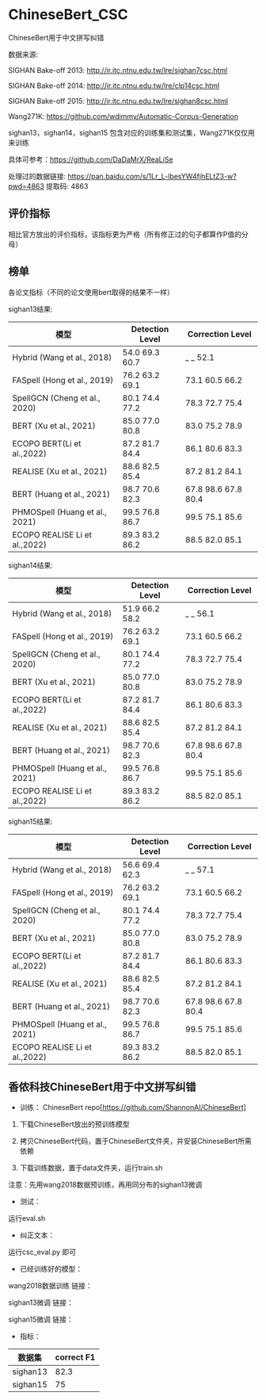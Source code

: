 # ChineseBert_CSC
ChineseBert用于中文拼写纠错


数据来源:

SIGHAN Bake-off 2013: http://ir.itc.ntnu.edu.tw/lre/sighan7csc.html

SIGHAN Bake-off 2014: http://ir.itc.ntnu.edu.tw/lre/clp14csc.html

SIGHAN Bake-off 2015: http://ir.itc.ntnu.edu.tw/lre/sighan8csc.html

Wang271K: https://github.com/wdimmy/Automatic-Corpus-Generation

sighan13，sighan14，sighan15 包含对应的训练集和测试集，Wang271K仅仅用来训练

具体可参考：https://github.com/DaDaMrX/ReaLiSe

处理过的数据链接: https://pan.baidu.com/s/1Lr_L-lbesYW4fjhELtZ3-w?pwd=4863 提取码: 4863 


## 评价指标
相比官方放出的评价指标，该指标更为严格（所有修正过的句子都算作P值的分母）

## 榜单

各论文指标（不同的论文使用bert取得的结果不一样）

sighan13结果:

 模型 | Detection Level | Correction Level
---|---|---
 Hybrid (Wang et al., 2018) | 54.0 69.3 60.7 |  _ _ 52.1
 FASpell (Hong et al., 2019)|76.2 63.2 69.1| 73.1 60.5 66.2
 SpellGCN (Cheng et al., 2020) | 80.1 74.4 77.2 | 78.3 72.7 75.4
 BERT (Xu et al., 2021) | 85.0 77.0 80.8 | 83.0 75.2 78.9
 ECOPO BERT(Li et al.,2022)|87.2 81.7 84.4| 86.1 80.6 83.3
 REALISE (Xu et al., 2021) | 88.6 82.5 85.4 | 87.2 81.2 84.1
 BERT (Huang et al., 2021) | 98.7 70.6 82.3 | 67.8 98.6 67.8 80.4
 PHMOSpell (Huang et al., 2021) | 99.5 76.8 86.7 | 99.5 75.1 85.6
 ECOPO REALISE Li et al.,2022) |89.3 83.2 86.2| 88.5 82.0 85.1


sighan14结果:

 模型 | Detection Level | Correction Level
---|---|---
 Hybrid (Wang et al., 2018) | 51.9 66.2 58.2 | _ _ 56.1
 FASpell (Hong et al., 2019)|76.2 63.2 69.1| 73.1 60.5 66.2
 SpellGCN (Cheng et al., 2020) | 80.1 74.4 77.2 | 78.3 72.7 75.4
 BERT (Xu et al., 2021) | 85.0 77.0 80.8 | 83.0 75.2 78.9
 ECOPO BERT(Li et al.,2022)|87.2 81.7 84.4| 86.1 80.6 83.3
 REALISE (Xu et al., 2021) | 88.6 82.5 85.4 | 87.2 81.2 84.1
 BERT (Huang et al., 2021) | 98.7 70.6 82.3 | 67.8 98.6 67.8 80.4
 PHMOSpell (Huang et al., 2021) | 99.5 76.8 86.7 | 99.5 75.1 85.6
 ECOPO REALISE Li et al.,2022) |89.3 83.2 86.2| 88.5 82.0 85.1


sighan15结果:

 模型 | Detection Level | Correction Level
---|---|---
 Hybrid (Wang et al., 2018) | 56.6 69.4 62.3 |  _ _ 57.1
 FASpell (Hong et al., 2019)|76.2 63.2 69.1| 73.1 60.5 66.2
 SpellGCN (Cheng et al., 2020) | 80.1 74.4 77.2 | 78.3 72.7 75.4
 BERT (Xu et al., 2021) | 85.0 77.0 80.8 | 83.0 75.2 78.9
 ECOPO BERT(Li et al.,2022)|87.2 81.7 84.4| 86.1 80.6 83.3
 REALISE (Xu et al., 2021) | 88.6 82.5 85.4 | 87.2 81.2 84.1
 BERT (Huang et al., 2021) | 98.7 70.6 82.3 | 67.8 98.6 67.8 80.4
 PHMOSpell (Huang et al., 2021) | 99.5 76.8 86.7 | 99.5 75.1 85.6
 ECOPO REALISE Li et al.,2022) |89.3 83.2 86.2| 88.5 82.0 85.1
 
 
 
## 香侬科技ChineseBert用于中文拼写纠错

- 训练：
ChineseBert repo[https://github.com/ShannonAI/ChineseBert]

1. 下载ChineseBert放出的预训练模型

2. 拷贝ChineseBert代码，置于ChineseBert文件夹，并安装ChineseBert所需依赖

3. 下载训练数据，置于data文件夹，运行train.sh

注意：先用wang2018数据预训练，再用同分布的sighan13微调


- 测试：

运行eval.sh


- 纠正文本：

运行csc_eval.py 即可



- 已经训练好的模型：

wang2018数据训练
链接：

sighan13微调
链接：

sighan15微调
链接：


- 指标：

数据集 | correct F1
---|---
sighan13 | 82.3
sighan15 | 75




